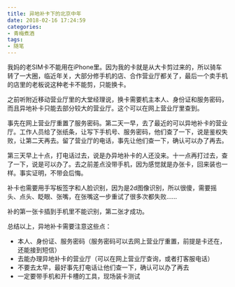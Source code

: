 ```yaml
---
title: 异地补卡下的北京中年
date: 2018-02-16 17:24:59
categories:
- 青梅煮酒
tags:
- 随笔
---
```

我妈的老SIM卡不能用在iPhone里。因为我的卡就是从大卡剪过来的，所以骑车转了一大圈，临近年关，大部分修手机的店、合作营业厅都关了，最后一个卖手机的店里的老板说这种老卡不能剪，只能换卡。

之前听附近移动营业厅里的大堂经理说，换卡需要机主本人、身份证和服务密码，而且异地补卡只能去部分较大的营业厅。这个可以在网上营业厅里查到。

事先在网上营业厅重置了服务密码。第二天一早，去了最近的可以异地补卡的营业厅。工作人员给了张纸条，让写下手机号、服务密码，他们查了一下，说是鉴权失败，让第二天再去。留了营业厅的电话，事先让他们查一下，确认可以办了再去。

第三天早上十点，打电话过去，说是办异地补卡的人还没来。十一点再打过去，查了一下，说是可以办了。去之前差点没带手机，因为感觉就是办张卡，回来装也一样。事实证明，不带会后悔。

补卡也需要用手写板签字和人脸识别，因为是2d图像识别，所以很傻，需要摇头、点头、眨眼、张嘴，在张嘴这一步重试了很多次都失败……

补的第一张卡插到手机里不能识别，第二张才成功。

总结以上，异地补卡需要注意这些点：

* 本人、身份证、服务密码（服务密码可以去网上营业厅重置，前提是卡还在，还能接到短信）
* 去能办理异地补卡的营业厅（可以在网上营业厅查询，或者打客服电话）
* 不要去太早，最好事先打电话让他们查一下，确认可以办了再去
* 一定要带手机和开卡槽的工具，现场装卡测试


